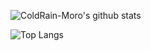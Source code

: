 ![ColdRain-Moro's github stats](https://github-readme-stats.vercel.app/api?username=WhiteNight123&show_icons=true&theme=radical)

![Top Langs](https://github-readme-stats.vercel.app/api/top-langs/?username=WhiteNight123&layout=compact)
